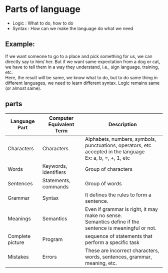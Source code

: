 # Parts of language

- Logic : What to do, how to do
- Syntax : How can we make the language do what we need

## Example: 
If we want someone to go to a place and pick something for us, we can directly say to him/ her. But if we want same expectation from a dog or cat, we have to tell them in a way they understand, i.e., sign language, training, etc.  
Here, the result will be same, we know what to do, but to do same thing in different languages, we need to learn different syntax. Logic remains same (or almost same).

## parts
| Language Part | Computer Equivalent Term | Description |
| - | - | - |
| Characters | Characters | Alphabets, numbers, symbols, punctuations, operators, etc accepted in the language<br> Ex: a, b, =, +, 1, etc |
| Words | Keywords, identifiers | Group of characters |
| Sentences | Statements, commands | Group of words |
| Grammar | Syntax | It defines the rules to form a sentence. |
| Meanings | Semantics | Even if grammar is right, it may make no sense.<br> Semantics define if the sentence is meaningful  or not. |
| Complete picture | Program | sequence of statements that perform a specific task |
| Mistakes | Errors | These are incorrect characters, words, sentences, grammar, meaning, etc. |

